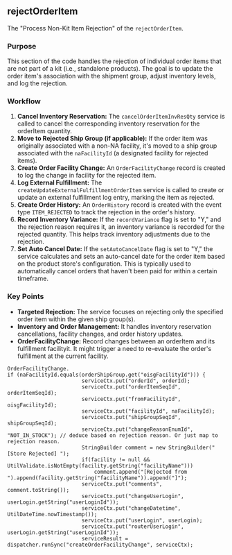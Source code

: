 ## rejectOrderItem

The "Process Non-Kit Item Rejection" of the `rejectOrderItem`.

### Purpose

This section of the code handles the rejection of individual order items that are not part of a kit (i.e., standalone products). The goal is to update the order item's association with the shipment group, adjust inventory levels, and log the rejection.

### Workflow

1.   **Cancel Inventory Reservation:** The `cancelOrderItemInvResQty` service is called to cancel the corresponding inventory reservation for the orderItem quantity.
2.   **Move to Rejected Ship Group (if applicable):** If the order item was originally associated with a non-NA facility, it's moved to a ship group associated with the `naFacilityId` (a designated facility for rejected items).
3.   **Create Order Facility Change:** An `OrderFacilityChange` record is created to log the change in facility for the rejected item.
4.   **Log External Fulfillment:** The `createUpdateExternalFulfillmentOrderItem` service is called to create or update an external fulfillment log entry, marking the item as rejected.
5.   **Create Order History:** An `OrderHistory` record is created with the event type `ITEM_REJECTED` to track the rejection in the order's history.
6.  **Record Inventory Variance:** If the `recordVariance` flag is set to "Y," and the rejection reason requires it, an inventory variance is recorded for the rejected quantity. This helps track inventory adjustments due to the rejection.
7.  **Set Auto Cancel Date:** If the `setAutoCancelDate` flag is set to "Y," the service calculates and sets an auto-cancel date for the order item based on the product store's configuration. This is typically used to automatically cancel orders that haven't been paid for within a certain timeframe.

### Key Points

*   **Targeted Rejection:** The service focuses on rejecting only the specified order item within the given ship group(s).
*   **Inventory and Order Management:** It handles inventory reservation cancellations, facility changes, and order history updates.
*   **OrderFacilityChange:** Record changes between an orderItem and its fulfillment facilityit. It might trigger a need to re-evaluate the order's fulfillment at the current facility.

```
OrderFacilityChange.
if (naFacilityId.equals(orderShipGroup.get("oisgFacilityId"))) {
                        serviceCtx.put("orderId", orderId);
                        serviceCtx.put("orderItemSeqId", orderItemSeqId);
                        serviceCtx.put("fromFacilityId", oisgFacilityId);
                        serviceCtx.put("facilityId", naFacilityId);
                        serviceCtx.put("shipGroupSeqId", shipGroupSeqId);
                        serviceCtx.put("changeReasonEnumId", "NOT_IN_STOCK"); // deduce based on rejection reason. Or just map to rejection reason.
                        StringBuilder comment = new StringBuilder("[Store Rejected] ");
                        if(facility != null && UtilValidate.isNotEmpty(facility.getString("facilityName")))
                            comment.append("[Rejected from ").append(facility.getString("facilityName")).append("]");
                        serviceCtx.put("comments", comment.toString());
                        serviceCtx.put("changeUserLogin", userLogin.getString("userLoginId"));
                        serviceCtx.put("changeDatetime", UtilDateTime.nowTimestamp());
                        serviceCtx.put("userLogin", userLogin);
                        serviceCtx.put("routerUserLogin", userLogin.getString("userLoginId"));
                        serviceResult = dispatcher.runSync("createOrderFacilityChange", serviceCtx);
```
